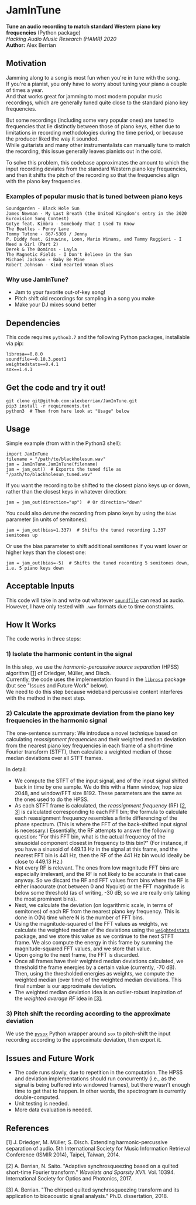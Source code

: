 # JamInTune
<b>Tune an audio recording to match standard Western piano key frequencies</b>  (Python package)  
<i>Hacking Audio Music Research (HAMR) 2020</i>  
<b>Author:</b> Alex Berrian

## Motivation
Jamming along to a song is most fun when you're in tune with the song.  
If you're a pianist, you only have to worry about tuning your piano a couple of times a year.  
And that works great for jamming to most modern popular music recordings, which are generally tuned quite close to the standard piano key frequencies.

But some recordings (including some very popular ones) are tuned to frequencies that lie distinctly between those of piano keys, 
either due to limitations in recording methodologies during the time period, or because the producer liked the way it sounded.  
While guitarists and many other instrumentalists can manually tune to match the recording, this issue generally leaves pianists out in the cold.

To solve this problem, this codebase approximates the amount to which the input recording deviates from the standard Western 
piano key frequencies, and then it shifts the pitch of the recording so that the frequencies align with the piano key frequencies.

### Examples of popular music that is tuned between piano keys
```
Soundgarden - Black Hole Sun
James Newman - My Last Breath (the United Kingdom's entry in the 2020 Eurovision Song Contest)
Gotye feat. Kimbra - Somebody That I Used To Know
The Beatles - Penny Lane
Tommy Tutone - 867-5309 / Jenny
P. Diddy feat. Ginuwine, Loon, Mario Winans, and Tammy Ruggieri - I Need a Girl (Part 2)
Derek & The Dominos - Layla
The Magnetic Fields - I Don't Believe in the Sun
Michael Jackson - Baby Be Mine
Robert Johnson - Kind Hearted Woman Blues
```
### Why use JamInTune?
- Jam to your favorite out-of-key song!
- Pitch shift old recordings for sampling in a song you make
- Make your DJ mixes sound better

## Dependencies
This code requires `python3.7` and the following Python packages, installable via pip:
```
librosa==0.8.0
soundfile==0.10.3.post1
weightedstats==0.4.1
sox==1.4.1
```

## Get the code and try it out!
```
git clone git@github.com:alexberrian/JamInTune.git
pip3 install -r requirements.txt
python3  # Then from here look at "Usage" below
```

## Usage
Simple example (from within the Python3 shell):
```
import JamInTune
filename = "/path/to/blackholesun.wav"
jam = JamInTune.JamInTune(filename)
jam = jam_out()  # Exports the tuned file as "/path/to/blackholesun_tuned.wav"
```
If you want the recording to be shifted to the closest piano keys up or down, rather than the closest keys in whatever direction:
```
jam = jam_out(direction="up")  # Or direction="down"
```
You could also <i>detune</i> the recording from piano keys by using the `bias` parameter (in units of semitones):
```
jam = jam_out(bias=1.337)  # Shifts the tuned recording 1.337 semitones up
```
Or use the bias parameter to shift additional semitones if you want lower or higher keys than the closest one:
```
jam = jam_out(bias=-5)  # Shifts the tuned recording 5 semitones down, i.e. 5 piano keys down
```

## Acceptable Inputs
This code will take in and write out whatever [`soundfile`](https://pypi.org/project/SoundFile/) can read as audio. 
However, I have only tested with `.wav` formats due to time constraints.

## How It Works
The code works in three steps:

### 1) Isolate the harmonic content in the signal
In this step, we use the <i>harmonic-percussive source separation</i> (HPSS) algorithm [[1]](#1) of Driedger, Müller, and Disch.  
Currently, the code uses the implementation found in the [`librosa`](http://librosa.org) package (but see "Issues and Future Work" below).  
We need to do this step because wideband percussive content interferes with the method in the next step.  

### 2) Calculate the approximate deviation from the piano key frequencies in the harmonic signal
The one-sentence summary: We introduce a novel technique based on calculating <i>reassignment frequencies</i> and 
their weighted median deviation from the nearest piano key frequencies in each frame of a short-time Fourier transform (STFT), then 
calculate a weighted median of those median deviations over all STFT frames.

In detail:

- We compute the STFT of the input signal, and of the input signal shifted back in time by one sample. 
We do this with a Hann window, hop size 2048, and window/FFT size 8192. These parameters are the same as the ones used to do the HPSS.
- As each STFT frame is calculated, the <i>reassignment frequency</i> (RF) [[2](#2), [3](#3)] is calculated corresponding to each FFT bin; 
the formula to calculate each reassignment frequency resembles a finite differencing of the phase spectrum. 
(This is where the FFT of the back-shifted input signal is necessary.) 
Essentially, the RF attempts to answer the following question: "For this FFT bin, what is the actual frequency of the sinusoidal 
component closest in frequency to this bin?" (For instance, if you have a sinusoid of 449.13 Hz in the signal at this frame, 
and the nearest FFT bin is 441 Hz, then the RF of the 441 Hz bin would ideally be close to 449.13 Hz.)
- Not every RF is relevant. The ones from low magnitude FFT bins are especially irrelevant, 
and the RF is not likely to be accurate in that case anyway. 
So we discard the RF and FFT values from bins where the RF is either inaccurate 
(not between 0 and Nyquist) or the FFT magnitude is below some threshold (as of writing, -30 dB; so we are really only taking the most prominent bins).
- Next, we calculate the deviation (on logarithmic scale, in terms of semitones) of each RF from the nearest piano key frequency. This is done in O(N) time where N is the number of FFT bins.
- Using the magnitude-squared of the FFT values as weights, we calculate the weighted median of the deviations using 
the [`weightedstats`](https://pypi.org/project/weightedstats/) package, and we store this value as we continue to the next STFT frame. 
We also compute the energy in this frame by summing the magnitude-squared FFT values, and we store that value.
- Upon going to the next frame, the FFT is discarded.
- Once all frames have their weighted median deviations calculated, we threshold the frame energies by a certain value (currently, -70 dB). 
Then, using the thresholded energies as weights, we compute the weighted median (over time) of the weighted median deviations. 
This final number is our approximate deviation.
- The weighted median deviation idea is an outlier-robust inspiration of the <i>weighted average RF</i> idea in [[3]](#3).

### 3) Pitch shift the recording according to the approximate deviation
We use the [`pysox`](https://pypi.org/project/sox/) Python wrapper around `sox` to pitch-shift the input recording according 
to the approximate deviation, then export it.

## Issues and Future Work
- The code runs slowly, due to repetition in the computation. 
The HPSS and deviation implementations should run concurrently (i.e., as the signal is being buffered into windowed frames), 
but there wasn't enough time to get that to happen. In other words, the spectrogram is currently double-computed.
- Unit testing is needed.
- More data evaluation is needed.

## References
<a id="1">[1]</a> 
J. Driedger, M. Müller, S. Disch. 
Extending harmonic-percussive separation of audio. 
5th International Society for Music Information Retrieval Conference (ISMIR 2014), Taipei, Taiwan, 2014.

<a id="2">[2]</a>
A. Berrian, N. Saito. 
"Adaptive synchrosqueezing based on a quilted short-time Fourier transform." 
<i>Wavelets and Sparsity XVII.</i> Vol. 10394. International Society for Optics and Photonics, 2017.

<a id="3">[3]</a> 
A. Berrian. 
"The chirped quilted synchrosqueezing transform and its application to bioacoustic signal analysis." 
Ph.D. dissertation, 2018.
